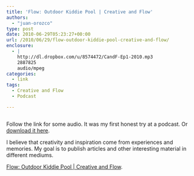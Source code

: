 ```yaml
---
title: 'Flow: Outdoor Kiddie Pool | Creative and Flow'
authors: 
  - "juan-orozco"
type: post
date: 2010-06-29T05:23:27+00:00
url: /2010/06/29/flow-outdoor-kiddie-pool-creative-and-flow/
enclosure:
  - |
    http://dl.dropbox.com/u/8574472/CandF-Ep1-2010.mp3
    2887825
    audio/mpeg
categories:
  - link
tags:
  - Creative and Flow
  - Podcast

---
```

<p style="text-align:center;">
  <a href="http://creativeandflow.com/2010/06/flow-outdoor-kiddie-pool/"><img src='http://juanthedesigner.files.wordpress.com/2010/06/kiddiepool-225x300.jpg?resize=225%2C300' alt='' data-recalc-dims="1" /></a>
</p>

Follow the link for some audio. It was my first honest try at a podcast. Or [download it here][1].

I believe that creativity and inspiration come from experiences and memories. My goal is to publish articles and other interesting material in different mediums.

[Flow: Outdoor Kiddie Pool | Creative and Flow][2].

 [1]: http://dl.dropbox.com/u/8574472/CandF-Ep1-2010.mp3
 [2]: http://creativeandflow.com/2010/06/flow-outdoor-kiddie-pool/